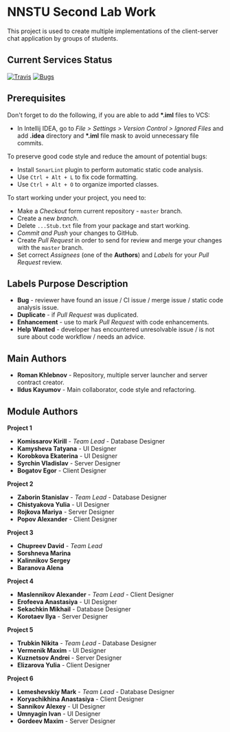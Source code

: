 # NNSTU Second Lab Work

This project is used to create multiple implementations of the client-server chat application by groups of students.

## Current Services Status

[![Travis](https://img.shields.io/travis/rust-lang/rust.svg?style=flat-square)](https://travis-ci.org/SuppieRK/NNSTUSecondLabWork2017_2)
[![Bugs](https://sonarqube.com/api/badges/gate?key=NNSTU%3ASecondLabWork&metric=bugs&template=FLAT)](https://sonarqube.com/dashboard/index/NNSTU%3ASecondLabWork)

## Prerequisites

Don't forget to do the following, if you are able to add **\*.iml** files to VCS:

* In Intellij IDEA, go to *File > Settings > Version Control > Ignored Files* and add **.idea** directory and **\*.iml** file mask to avoid unnecessary file commits.

To preserve good code style and reduce the amount of potential bugs:

* Install `SonarLint` plugin to perform automatic static code analysis.
* Use `Ctrl + Alt + L` to fix code formatting.
* Use `Ctrl + Alt + O` to organize imported classes.

To start working under your project, you need to:

* Make a *Checkout* form current repository - `master` branch.
* Create a new *branch*.
* Delete `...Stub.txt` file from your package and start working.
* *Commit and Push* your changes to GitHub.
* Create *Pull Request* in order to send for review and merge your changes with the `master` branch.
* Set correct *Assignees* (one of the **Authors**) and *Labels* for your *Pull Request* review. 

## Labels Purpose Description

* **Bug** - reviewer have found an issue / CI issue / merge issue / static code analysis issue.
* **Duplicate** - if *Pull Request* was duplicated.
* **Enhancement** - use to mark *Pull Request* with code enhancements.
* **Help Wanted** - developer has encountered unresolvable issue / is not sure about code workflow / needs an advice. 

## Main Authors

* **Roman Khlebnov** - Repository, multiple server launcher and server contract creator.
* **Ildus Kayumov** - Main collaborator, code style and refactoring.

## Module Authors

**Project 1**
* **Komissarov Kirill** - *Team Lead* - Database Designer
* **Kamysheva Tatyana** - UI Designer
* **Korobkova Ekaterina** - UI Designer
* **Syrchin Vladislav** - Server Designer
* **Bogatov Egor** - Client Designer

**Project 2**
* **Zaborin Stanislav** - *Team Lead* - Database Designer
* **Chistyakova Yulia** - UI Designer
* **Rojkova Mariya** - Server Designer
* **Popov Alexander** - Client Designer

**Project 3**
* **Chupreev David** - *Team Lead*
* **Sorshneva Marina**
* **Kalinnikov Sergey**
* **Baranova Alena**

**Project 4**
* **Maslennikov Alexander** - *Team Lead* - Client Designer
* **Erofeeva Anastasiya** - UI Designer
* **Sekachkin Mikhail** - Database Designer
* **Korotaev Ilya** - Server Designer

**Project 5**
* **Trubkin Nikita** - *Team Lead* - Database Designer
* **Vermenik Maxim** - UI Designer
* **Kuznetsov Andrei** - Server Designer
* **Elizarova Yulia** - Client Designer

**Project 6**
* **Lemeshevskiy Mark** - *Team Lead* - Database Designer
* **Koryachikhina Anastasiya** - Client Designer
* **Sannikov Alexey** - UI Designer
* **Umnyagin Ivan** - UI Designer
* **Gordeev Maxim** - Server Designer
